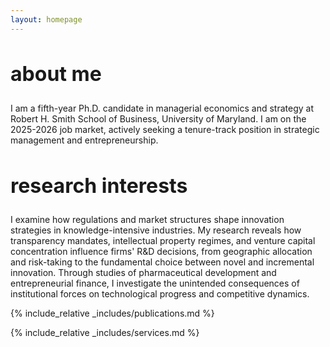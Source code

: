 ```yaml
---
layout: homepage
---
```


<h2 id="about-me" style="font-size:2rem;">about me</h2>
I am a fifth-year Ph.D. candidate in managerial economics and strategy at Robert H. Smith School of Business, University of Maryland. I am on the 2025-2026 job market, actively seeking a tenure-track position in strategic management and entrepreneurship.


<h2 id="research-interests" style="font-size:2rem;">research interests</h2>
I examine how regulations and market structures shape innovation strategies in knowledge-intensive industries. My research reveals how transparency mandates, intellectual property regimes, and venture capital concentration influence firms' R&D decisions, from geographic allocation and risk-taking to the fundamental choice between novel and incremental innovation. Through studies of pharmaceutical development and entrepreneurial finance, I investigate the unintended consequences of institutional forces on technological progress and competitive dynamics.

{% include_relative _includes/publications.md %}

{% include_relative _includes/services.md %}
